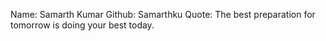 Name: Samarth Kumar
Github: Samarthku
Quote: The best preparation for tomorrow is doing your best today.
